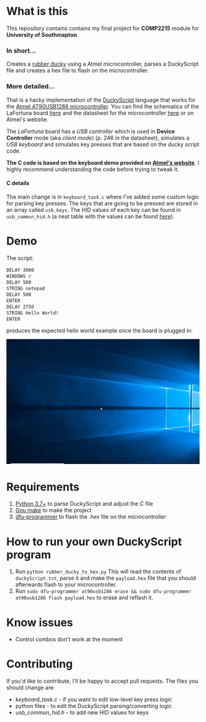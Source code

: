# What is this

This repository contains contains my final project for **COMP2215** module for **University of Southmapton**.

### In short...
Creates a [rubber ducky](https://shop.hak5.org/products/usb-rubber-ducky-deluxe) using a Atmel microcontroller, parses a DuckyScript file and creates a hex file to flash on the microcontroller.

### More detailed...

That is a hacky implementation of the [DuckyScript](https://github.com/hak5darren/USB-Rubber-Ducky/wiki/Duckyscript) language that works for the [Atmel AT90USB1286 microcontroller](https://www.microchip.com/wwwproducts/en/AT90USB1286).
You can find the schematics of the LaFortuna board [here](https://github.com/ViktorBarzin/LaFortunaRubberDucky/blob/master/lafortuna-schem.pdf) and the datasheet for the microcontroller [here](https://github.com/ViktorBarzin/LaFortunaRubberDucky/blob/master/at90usb1286_doc7593.pdf) or on Atmel's website.

The *LaFortuna* board has a *USB controller* which is used in **Device Controller** mode (aka *client mode*)
 (p. 246 in the datasheet), simulates a *USB keyboard* and simulates key presses that are based on the ducky script code.

**The C code is based on the keyboard demo provided on [Atmel's website](https://www.microchip.com/wwwAppNotes/AppNotes.aspx?appnote=en591888)**. I highly recommend understanding the code before trying to tweak it.

#### C details
The main change is in `keyboard_task.c` where I've added some custom logic for parsing key presses.
The keys that are going to be pressed are stored in an array called `usb_keys`.
The HID values of each key can be found in `usb_commun_hid.h` (a neat table with the values can be found [here](https://gist.github.com/MightyPork/6da26e382a7ad91b5496ee55fdc73db2)).

# Demo

The script:
```
DELAY 3000
WINDOWS r
DELAY 500
STRING notepad
DELAY 500
ENTER
DELAY 2750
STRING Hello World!
ENTER
```
produces the expected hello world example once the board is plugged in:

![](lafortuna-rubber-ducky-demo.gif)

# Requirements

1. [Python 3.7+](https://www.python.org/downloads/release/python-370/) to parse DuckyScript and adjust the C file
2. [Gnu make](https://www.gnu.org/software/make/) to make the project
3. [dfu-programmer](https://dfu-programmer.github.io/) to flash the *.hex* file on the microcontroller

# How to run your own DuckyScript program

1. Run ```python rubber_ducky_to_hex.py```
This will read the contents of ```duckyScript.txt```, parse it and make the `payload.hex` file that you should afterwards flash to your microcontroller.
2. Run ```sudo dfu-programmer at90usb1286 erase && sudo dfu-programmer at90usb1286 flash payload.hex``` to erase and reflash it.

# Know issues

- Control combos don't work at the moment

# Contributing

If you'd like to contribute, I'll be happy to accept pull requests.
The files you should change are:
- *keyboard_task.c* - if you want to edit low-level key press logic
- python files - to edit the DuckyScript parsing/converting logic
- *usb_commun_hid.h* - to add new HID values for keys
